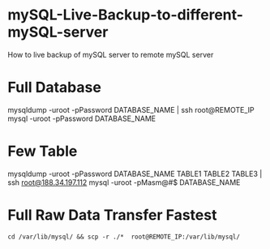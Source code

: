 # mySQL-Live-Backup-to-different-mySQL-server
How to live backup of mySQL server to remote mySQL server

# Full Database
mysqldump -uroot -pPassword DATABASE_NAME | ssh root@REMOTE_IP mysql -uroot -pPassword  DATABASE_NAME


# Few Table  

mysqldump -uroot -pPassword DATABASE_NAME TABLE1 TABLE2 TABLE3 | ssh root@188.34.197.112  mysql -uroot -pMasm@#$ DATABASE_NAME


# Full Raw Data Transfer Fastest

``` cd /var/lib/mysql/ && scp -r ./*  root@REMOTE_IP:/var/lib/mysql/ ```
